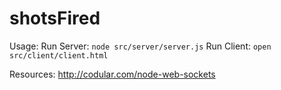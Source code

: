# shotsFired
Usage:
	Run Server:
	```node src/server/server.js```
	Run Client:
	```open src/client/client.html```

Resources:
http://codular.com/node-web-sockets
